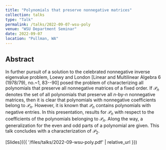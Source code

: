 ```yaml
---
title: "Polynomials that preserve nonnegative matrices"
collection: talks
type: "Talk"
permalink: /talks/2022-09-07-wsu-poly
venue: "WSU Department Seminar"
date: 2022-09-07
location: "Pullman, WA"
---
```


## Abstract 

In further pursuit of a solution to the celebrated nonnegative inverse eigenvalue problem, Loewy and London [Linear and Multilinear Algebra 6 (1978/79), no.~1, 83--90] posed the problem of characterizing all polynomials that preserve all nonnegative matrices of a fixed order. If $\mathscr{P}_n$ denotes the set of all polynomials that preserve all $n$-by-$n$ nonnegative matrices, then it is clear that polynomials with nonnegative coefficients belong to $\mathscr{P}_n$. However, it is known that $\mathscr{P}_n$ contains polynomials with negative entries. In this presentation, results for $\mathscr{P}_n$ with respect to the coefficients of the polynomials belonging to $\mathscr{P}_n$. Along the way, a generalization for the even and odd parts of a polynomial are given. This talk concludes with a characterization of $\mathscr{P}_2$.

[Slides]({{ '/files/talks/2022-09-wsu-poly.pdf' | relative_url }})